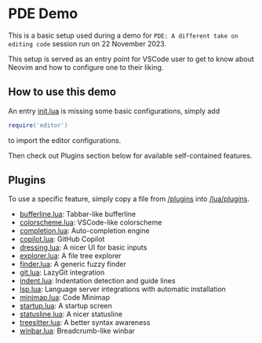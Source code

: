 # PDE Demo

This is a basic setup used during a demo for
`PDE: A different take on editing code` session run on 22 November 2023.

This setup is served as an entry point for VSCode user to get to know about
Neovim and how to configure one to their liking.

## How to use this demo

An entry [init.lua](/init.lua) is missing some basic configurations, simply add

```lua
require('editor')
```

to import the editor configurations.

Then check out Plugins section below for available self-contained features.

## Plugins

To use a specific feature, simply copy a file from [/plugins](/plugins) into [/lua/plugins](/lua/plugins).

- [bufferline.lua](/plugins/bufferline.lua): Tabbar-like bufferline
- [colorscheme.lua](/plugins/colorscheme.lua): VSCode-like colorscheme
- [completion.lua](/plugins/completion.lua): Auto-completion engine
- [copilot.lua](/plugins/copilot.lua): GitHub Copilot
- [dressing.lua](/plugins/dressing.lua): A nicer UI for basic inputs
- [explorer.lua](/plugins/explorer.lua): A file tree explorer
- [finder.lua](/plugins/finder.lua): A generic fuzzy finder
- [git.lua](/plugins/git.lua): LazyGit integration
- [indent.lua](/plugins/indent.lua): Indentation detection and guide lines
- [lsp.lua](/plugins/lsp.lua): Language server integrations with automatic installation
- [minimap.lua](/plugins/minimap.lua): Code Minimap
- [startup.lua](/plugins/startup.lua): A startup screen
- [statusline.lua](/plugins/statusline.lua): A nicer statusline
- [treesitter.lua](/plugins/treesitter.lua): A better syntax awareness
- [winbar.lua](/plugins/winbar.lua): Breadcrumb-like winbar
